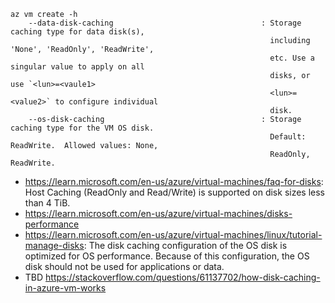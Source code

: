 ```
az vm create -h
    --data-disk-caching                                 : Storage caching type for data disk(s),
                                                          including 'None', 'ReadOnly', 'ReadWrite',
                                                          etc. Use a singular value to apply on all
                                                          disks, or use `<lun>=<vaule1>
                                                          <lun>=<value2>` to configure individual
                                                          disk.
    --os-disk-caching                                   : Storage caching type for the VM OS disk.
                                                          Default: ReadWrite.  Allowed values: None,
                                                          ReadOnly, ReadWrite.
```

- https://learn.microsoft.com/en-us/azure/virtual-machines/faq-for-disks: Host Caching (ReadOnly and Read/Write) is supported on disk sizes less than 4 TiB.
- https://learn.microsoft.com/en-us/azure/virtual-machines/disks-performance
- https://learn.microsoft.com/en-us/azure/virtual-machines/linux/tutorial-manage-disks: The disk caching configuration of the OS disk is optimized for OS performance. Because of this configuration, the OS disk should not be used for applications or data.
- TBD https://stackoverflow.com/questions/61137702/how-disk-caching-in-azure-vm-works
